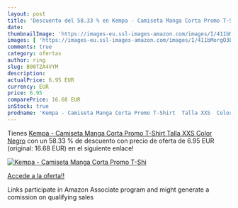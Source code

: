 ```yaml
---
layout: post
title: 'Descuento del 58.33 % en Kempa - Camiseta Manga Corta Promo T-Shi'
date: 
thumbnailImage: 'https://images-eu.ssl-images-amazon.com/images/I/411bMorgO3L._SL200_.jpg'
images: [ 'https://images-eu.ssl-images-amazon.com/images/I/411bMorgO3L._SL200_.jpg' ]
comments: true
category: ofertas
author: ring
slug: B00TZA4VYM
description:
actualPrice: 6.95 EUR
currency: EUR
price: 6.95
comparePrice: 16.68 EUR
inStock: true
prodname: 'Kempa - Camiseta Manga Corta Promo T-Shirt  Talla XXS  Color Negro'
---
```


Tienes [Kempa - Camiseta Manga Corta Promo T-Shirt  Talla XXS  Color Negro](https://www.amazon.es/dp/B00TZA4VYM/?tag=tolees-21) con un 58.33 % de descuento con precio de oferta de 6.95 EUR (original: 16.68 EUR) en el siguiente enlace!

[![Kempa - Camiseta Manga Corta Promo T-Shi](https://images-eu.ssl-images-amazon.com/images/I/411bMorgO3L._SL200_.jpg)](https://www.amazon.es/dp/B00TZA4VYM/?tag=tolees-21)

[Accede a la oferta!!](https://www.amazon.es/dp/B00TZA4VYM/?tag=tolees-21)

Links participate in Amazon Associate program and might generate a comission on qualifying sales


